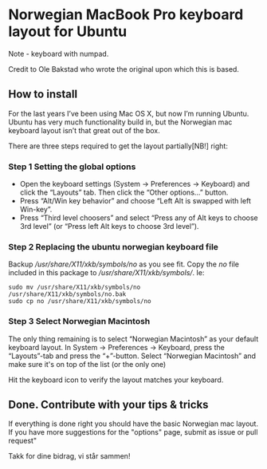 # Norwegian MacBook Pro keyboard layout for Ubuntu

Note - keyboard with numpad.

Credit to Ole Bakstad who wrote the original upon which this is based.

## How to install

For the last years I’ve been using Mac OS X, but now I’m running Ubuntu. 
Ubuntu has very much functionality build in, but the Norwegian mac keyboard layout isn’t that great out of the box.

There are three steps required to get the layout partially[NB!] right:

### Step 1 Setting the global options

  * Open the keyboard settings (System -> Preferences -> Keyboard) and click the “Layouts” tab. Then click the “Other options…” button.
  * Press “Alt/Win key behavior” and choose “Left Alt is swapped with left Win-key”.
  * Press “Third level choosers” and select “Press any of Alt keys to choose 3rd level” (or “Press left Alt keys to choose 3rd level”).

### Step 2 Replacing the ubuntu norwegian keyboard file

Backup */usr/share/X11/xkb/symbols/no* as you see fit. Copy the *no* file
included in this package to */usr/share/X11/xkb/symbols/*. Ie:

```Shell
sudo mv /usr/share/X11/xkb/symbols/no /usr/share/X11/xkb/symbols/no.bak
sudo cp no /usr/share/X11/xkb/symbols/no
```

### Step 3 Select Norwegian Macintosh

The only thing remaining is to select “Norwegian Macintosh” as your default keyboard layout.
In System -> Preferences -> Keyboard, press the “Layouts”-tab and press the “+”-button. Select “Norwegian Macintosh” and make sure it's on top of the list (or the only one)

Hit the keyboard icon to verify the layout matches your keyboard.

## Done. Contribute with your tips & tricks

If everything is done right you should have the basic Norwegian mac layout. If you have more suggestions for the "options" page, submit as issue or pull request"

Takk for dine bidrag, vi står sammen!
